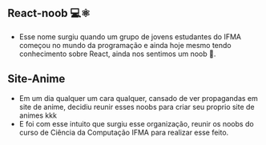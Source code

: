 ## React-noob 💻⚛️ 

- Esse nome surgiu quando um grupo de jovens estudantes do IFMA começou no mundo da programação e ainda hoje mesmo tendo conhecimento sobre React, ainda nos sentimos um noob 🥴.


## Site-Anime

- Em um dia qualquer um cara qualquer, cansado de ver propagandas em site de anime, decidiu reunir esses noobs para criar seu proprio site de animes kkk
- E foi com esse intuito que surgiu esse organização, reunir os noobs do curso de Ciência da Computação IFMA para realizar esse feito.

